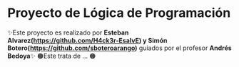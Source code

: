 # Proyecto de Lógica de Programación
✨Este proyecto es realizado por **Esteban Alvarez(https://github.com/H4ck3r-EsalvE) y Simón Botero(https://github.com/sboteroarango)** guiados por el profesor **Andrés Bedoya**✨
🟠Este trata de ... 🟠


